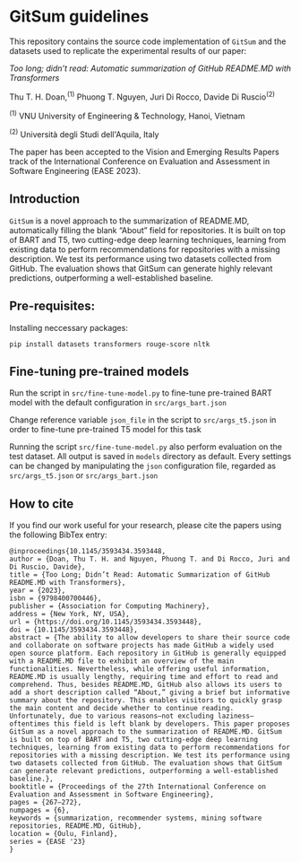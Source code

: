 # GitSum guidelines
This repository contains the source code implementation of `GitSum` and the datasets
used to replicate the experimental results of our paper:

*Too long; didn’t read: Automatic summarization of GitHub
README.MD with Transformers*

Thu T. H. Doan,<sup>(1)</sup> Phuong T. Nguyen, Juri Di Rocco, Davide Di Ruscio<sup>(2)</sup>

<sup>(1)</sup> VNU University of Engineering & Technology, Hanoi, Vietnam

<sup>(2)</sup> Università degli Studi dell'Aquila, Italy

The paper has been accepted to the Vision and Emerging Results Papers track of the International Conference on Evaluation and Assessment in Software Engineering (EASE 2023).

## Introduction
`GitSum` is a novel approach to the summarization of README.MD, 
automatically filling the blank “About” field for repositories. 
It is built on top of BART and T5, two cutting-edge deep learning techniques,
learning from existing data to perform recommendations 
for repositories with a missing description. 
We test its performance using two datasets collected from GitHub. 
The evaluation shows that GitSum can generate highly relevant predictions, 
outperforming a well-established baseline.

## Pre-requisites:
Installing neccessary packages:
```shell script
pip install datasets transformers rouge-score nltk
```

## Fine-tuning pre-trained models
Run the script in `src/fine-tune-model.py` to fine-tune pre-trained BART model with the default configuration in `src/args_bart.json`

Change reference variable `json_file` in the script to `src/args_t5.json` in order to fine-tune pre-trained T5 model for this task

Running  the script `src/fine-tune-model.py` also perform evaluation on the test dataset. All output is saved in `models` directory as default. Every settings can be changed by manipulating the `json` configuration file, regarded as `src/args_t5.json` or `src/args_bart.json`

## How to cite
If you find our work useful for your research, please cite the papers using the following BibTex entry:

```
@inproceedings{10.1145/3593434.3593448,
author = {Doan, Thu T. H. and Nguyen, Phuong T. and Di Rocco, Juri and Di Ruscio, Davide},
title = {Too Long; Didn’t Read: Automatic Summarization of GitHub README.MD with Transformers},
year = {2023},
isbn = {9798400700446},
publisher = {Association for Computing Machinery},
address = {New York, NY, USA},
url = {https://doi.org/10.1145/3593434.3593448},
doi = {10.1145/3593434.3593448},
abstract = {The ability to allow developers to share their source code and collaborate on software projects has made GitHub a widely used open source platform. Each repository in GitHub is generally equipped with a README.MD file to exhibit an overview of the main functionalities. Nevertheless, while offering useful information, README.MD is usually lengthy, requiring time and effort to read and comprehend. Thus, besides README.MD, GitHub also allows its users to add a short description called “About,” giving a brief but informative summary about the repository. This enables visitors to quickly grasp the main content and decide whether to continue reading. Unfortunately, due to various reasons–not excluding laziness–oftentimes this field is left blank by developers. This paper proposes GitSum as a novel approach to the summarization of README.MD. GitSum is built on top of BART and T5, two cutting-edge deep learning techniques, learning from existing data to perform recommendations for repositories with a missing description. We test its performance using two datasets collected from GitHub. The evaluation shows that GitSum can generate relevant predictions, outperforming a well-established baseline.},
booktitle = {Proceedings of the 27th International Conference on Evaluation and Assessment in Software Engineering},
pages = {267–272},
numpages = {6},
keywords = {summarization, recommender systems, mining software repositories, README.MD, GitHub},
location = {Oulu, Finland},
series = {EASE '23}
}

```
